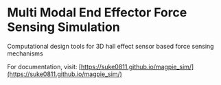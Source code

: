 # Multi Modal End Effector Force Sensing Simulation
Computational design tools for 3D hall effect sensor based force sensing mechanisms

For documentation, visit:
[https://suke0811.github.io/magpie_sim/](https://suke0811.github.io/magpie_sim/)
